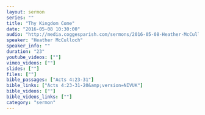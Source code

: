 ```yaml
---
layout: sermon
series: ""
title: "Thy Kingdom Come"
date: "2016-05-08 10:30:00"
audio: "http://media.coggesparish.com/sermons/2016-05-08-Heather-McCulloch.mp3"
speaker: "Heather McCulloch"
speaker_info: ""
duration: "23"
youtube_videos: [""]
vimeo_videos: [""]
slides: [""]
files: [""]
bible_passages: ["Acts 4:23-31"]
bible_links: ["Acts 4:23-31-20&amp;version=NIVUK"]
bible_videos: [""]
bible_videos_links: [""]
category: "sermon"
---
```

